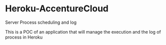 # Heroku-AccentureCloud
Server Process scheduling and log

This is a POC of an application that will manage the execution and the log of process in Heroku
